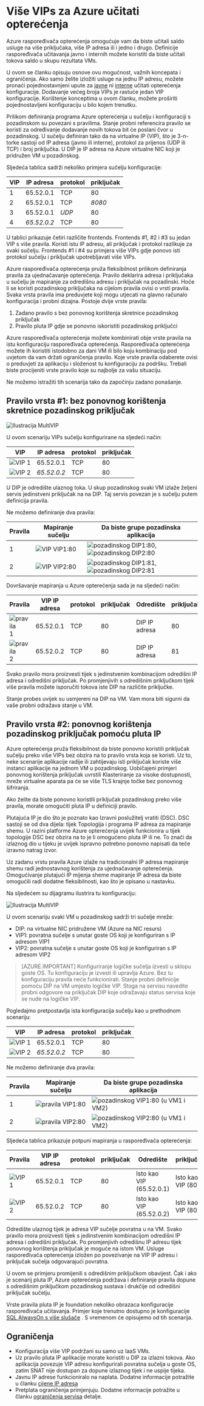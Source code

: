 <properties
   pageTitle="Više VIPs za Azure učitati opterećenja | Microsoft Azure"
   description="Pregled više VIPs na Azure opterećenja"
   services="load-balancer"
   documentationCenter="na"
   authors="chkuhtz"
   manager="narayan"
   editor=""
/>
<tags
   ms.service="load-balancer"
   ms.devlang="na"
   ms.topic="article"
   ms.tgt_pltfrm="na"
   ms.workload="infrastructure-services"
   ms.date="08/11/2016"
   ms.author="chkuhtz"
/>

# <a name="multiple-vips-for-azure-load-balancer"></a>Više VIPs za Azure učitati opterećenja

Azure raspoređivača opterećenja omogućuje vam da biste učitali saldo usluge na više priključaka, više IP adresa ili i jedno i drugo. Definicije raspoređivača učitavanja javno i internih možete koristiti da biste učitali tokova saldo u skupu rezultata VMs.

U ovom se članku opisuju osnove ovu mogućnost, važnih koncepata i ograničenja. Ako samo želite izložiti usluge na jednu IP adresu, možete pronaći pojednostavnjeni upute za [javne](load-balancer-get-started-internet-portal.md) ni [interne](load-balancer-get-started-ilb-arm-portal.md) učitati opterećenja konfiguracije. Dodavanje većeg broja VIPs je rastuće jedan VIP konfiguracije. Korištenje konceptima u ovom članku, možete proširiti pojednostavljeni konfiguraciju u bilo kojem trenutku.

Prilikom definiranja programa Azure opterećenja u sučelju i konfiguraciji s pozadinskom su povezani s pravilima. Stanje probni referencira pravilo se koristi za određivanje dodavanje novih tokova bit će poslani čvor u pozadinskog. U sučelju definiran tako da na virtualne IP (VIP), što je 3-n-torke sastoji od IP adresa (javno ili interne), protokol za prijenos (UDP ili TCP) i broj priključka. U DIP je IP adresa na Azure virtualne NIC koji je pridružen VM u pozadinskog.

Sljedeća tablica sadrži nekoliko primjera sučelju konfiguracije:

| VIP | IP adresa | protokol | priključak |
|-----|------------|----------|------|
|1|65.52.0.1|TCP|80|
|2|65.52.0.1|TCP|_8080_|
|3|65.52.0.1|_UDP_|80|
|4|_65.52.0.2_|TCP|80|

U tablici prikazuje četiri različite frontends. Frontends #1, #2 i #3 su jedan VIP s više pravila. Koristi istu IP adresu, ali priključak i protokol razlikuje za svaki sučelju. Frontends #1 i #4 su primjera više VIPs gdje ponovo isti protokol sučelju i priključak upotrebljavati više VIPs.

Azure raspoređivača opterećenja pruža fleksibilnost prilikom definiranja pravila za ujednačavanje opterećenja. Pravilo deklarira adresa i priključaka u sučelju je mapiranje za odredišnu adresu i priključak na pozadinski. Hoće li se koristi pozadinskog priključaka na cijelom pravila ovisi o vrsti pravila. Svaka vrsta pravila ima preduvjete koji mogu utjecati na glavno računalo konfiguracija i probni dizajna. Postoje dvije vrste pravila:

1. Zadano pravilo s bez ponovnog korištenja skretnice pozadinskog priključak
2. Pravilo pluta IP gdje se ponovno iskoristiti pozadinskog priključci

Azure raspoređivača opterećenja možete kombinirati obje vrste pravila na istu konfiguraciju raspoređivača opterećenja. Raspoređivača opterećenja možete ih koristiti istodobno za dani VM ili bilo koju kombinaciju pod uvjetom da vam držati ograničenja pravilo. Koje vrste pravila odaberete ovisi o preduvjeti za aplikaciju i složenost tu konfiguraciju za podršku. Trebali biste procijeniti vrste pravilo koje su najbolje za vašu situaciju.

Ne možemo istražiti tih scenarija tako da započinju zadano ponašanje.

## <a name="rule-type-1-no-backend-port-reuse"></a>Pravilo vrsta #1: bez ponovnog korištenja skretnice pozadinskog priključak

![Ilustracija MultiVIP](./media/load-balancer-multivip-overview/load-balancer-multivip.png)

U ovom scenariju VIPs sučelju konfigurirane na sljedeći način:

| VIP | IP adresa | protokol | priključak |
|-----|------------|----------|------|
|![VIP](./media/load-balancer-multivip-overview/load-balancer-rule-green.png) 1|65.52.0.1|TCP|80|
|![VIP](./media/load-balancer-multivip-overview/load-balancer-rule-purple.png) 2|*65.52.0.2*|TCP|80|

U DIP je odredište ulaznog toka. U skup pozadinskog svaki VM izlaže željeni servis jedinstveni priključak na na DIP. Taj servis povezan je s sučelju putem definicija pravila.

Ne možemo definiranje dva pravila:

| Pravila | Mapiranje sučelju | Da biste grupe pozadinska aplikacija |
|------|--------------|-----------------|
| 1 | ![VIP](./media/load-balancer-multivip-overview/load-balancer-rule-green.png) VIP1:80 | ![pozadinskog](./media/load-balancer-multivip-overview/load-balancer-rule-green.png) DIP1:80, ![pozadinskog](./media/load-balancer-multivip-overview/load-balancer-rule-green.png) DIP2:80 |
| 2 | ![VIP](./media/load-balancer-multivip-overview/load-balancer-rule-purple.png) VIP2:80 | ![pozadinskog](./media/load-balancer-multivip-overview/load-balancer-rule-purple.png) DIP1:81, ![pozadinskog](./media/load-balancer-multivip-overview/load-balancer-rule-purple.png) DIP2:81 |

Dovršavanje mapiranja u Azure opterećenja sada je na sljedeći način:

| Pravila | VIP IP adresa | protokol | priključak | Odredište | priključak |
|------|----------------|----------|------|-----|------|
|![pravila](./media/load-balancer-multivip-overview/load-balancer-rule-green.png) 1|65.52.0.1|TCP|80|DIP IP adresa|80|
|![pravila](./media/load-balancer-multivip-overview/load-balancer-rule-purple.png) 2|65.52.0.2|TCP|80|DIP IP adresa|81|

Svako pravilo mora proizvesti tijek s jedinstvenim kombinacijom odredišni IP adresa i odredišni priključak. Po promjenjivih s odredišnim priključkom tijek više pravila možete isporučiti tokova iste DIP na različite priključke.

Stanje probes uvijek su usmjereni na DIP na VM. Vam mora biti sigurni da vaše probni odražava stanje u VM.

## <a name="rule-type-2-backend-port-reuse-by-using-floating-ip"></a>Pravilo vrsta #2: ponovnog korištenja pozadinskog priključak pomoću pluta IP

Azure opterećenja pruža fleksibilnost da biste ponovno koristili priključak sučelju preko više VIPs bez obzira na to pravilo vrsta koja se koristi. Uz to, neke scenarije aplikacije radije ili zahtijevaju isti priključak koriste više instanci aplikacije na jednom VM u pozadinskog. Uobičajeni primjeri ponovnog korištenja priključak uvrstili Klasteriranje za visoke dostupnosti, mreže virtualne aparata pa će se više TLS krajnje točke bez ponovnog šifriranja.

Ako želite da biste ponovno koristili priključak pozadinskog preko više pravila, morate omogućiti pluta IP u definiciji pravilo.

Plutajuća IP je dio što je poznato kao Izravni poslužitelj vratiti (DSC). DSC sastoji se od dva dijela: tijek Topologija i programa IP adresa za mapiranje shemu. U razini platforme Azure opterećenja uvijek funkcionira u tijek topologije DSC bez obzira na to je li omogućeno pluta IP ili ne. To znači da izlaznog dio u tijeku je uvijek ispravno potrebno ponovno napisati da teče izravno natrag izvor.

Uz zadanu vrstu pravila Azure izlaže na tradicionalni IP adresa mapiranje shemu radi jednostavnog korištenja za ujednačavanje opterećenja. Omogućivanje plutajući IP mijenja sheme mapiranje IP adresa da biste omogućili radi dodatne fleksibilnosti, kao što je opisano u nastavku.

Na sljedećem su dijagramu ilustrira tu konfiguraciju:

![Ilustracija MultiVIP](./media/load-balancer-multivip-overview/load-balancer-multivip-dsr.png)

U ovom scenariju svaki VM u pozadinskog sadrži tri sučelje mreže:

* DIP: na virtualne NIC pridružene VM (Azure na NIC resurs)
* VIP1: povratna sučelje s unutar goste OS koji je konfiguriran s IP adresom VIP1
* VIP2: povratna sučelje s unutar goste OS koji je konfiguriran s IP adresom VIP2

>[AZURE.IMPORTANT] Konfiguriranje logičke sučelja izvesti u sklopu goste OS. Tu konfiguraciju je izvesti ili upravlja Azure. Bez tu konfiguraciju pravila neće funkcionirati. Stanje probni definicije pomoću DIP na VM umjesto logičke VIP. Stoga na servisu navedite probni odgovore na priključak DIP koje odražavaju status servisa koje se nude na logičke VIP.

Pogledajmo pretpostavlja ista konfiguracija sučelju kao u prethodnom scenariju:

| VIP | IP adresa | protokol | priključak |
|-----|------------|----------|------|
|![VIP](./media/load-balancer-multivip-overview/load-balancer-rule-green.png) 1|65.52.0.1|TCP|80|
|![VIP](./media/load-balancer-multivip-overview/load-balancer-rule-purple.png) 2|*65.52.0.2*|TCP|80|

Ne možemo definiranje dva pravila:

| Pravila | Mapiranje sučelju | Da biste grupe pozadinska aplikacija |
|------|--------------|-----------------|
| 1 | ![pravila](./media/load-balancer-multivip-overview/load-balancer-rule-green.png) VIP1:80 | ![pozadinskog](./media/load-balancer-multivip-overview/load-balancer-rule-green.png) VIP1:80 (u VM1 i VM2) |
| 2 | ![pravila](./media/load-balancer-multivip-overview/load-balancer-rule-purple.png) VIP2:80 | ![pozadinskog](./media/load-balancer-multivip-overview/load-balancer-rule-purple.png) VIP2:80 (u VM1 i VM2) |

Sljedeća tablica prikazuje potpuni mapiranja u raspoređivača opterećenja:

| Pravila | VIP IP adresa | protokol | priključak | Odredište | priključak |
|------|----------------|----------|------|-------------|------|
|![VIP](./media/load-balancer-multivip-overview/load-balancer-rule-green.png) 1|65.52.0.1|TCP|80|Isto kao VIP (65.52.0.1)|Isto kao VIP (80)|
|![VIP](./media/load-balancer-multivip-overview/load-balancer-rule-purple.png) 2|65.52.0.2|TCP|80|Isto kao VIP (65.52.0.2)|Isto kao VIP (80)|

Odredište ulaznog tijek je adresa VIP sučelje povratna u na VM. Svako pravilo mora proizvesti tijek s jedinstvenim kombinacijom odredišni IP adresa i odredišni priključak. Po promjenjivih odredišnu IP adresu tijek ponovnog korištenja priključak je moguće na istom VM. Usluge raspoređivača opterećenja izložen po povezivanje na VIP IP adresu i priključak sučelja odgovarajući povratna.

U ovom se primjeru promijenili s odredišnim priključkom obavijest. Čak i ako je scenarij pluta IP, Azure opterećenja podržava i definiranje pravila dopune s odredišnim priključkom pozadinskog sustava i drukčije od odredišni priključak sučelju.

Vrste pravila pluta IP je foundation nekoliko obrazaca konfiguracije raspoređivača učitavanja. Primjer koje trenutno dostupno je konfiguracije [SQL AlwaysOn s više slušače](../virtual-machines/virtual-machines-windows-portal-sql-ps-alwayson-int-listener.md) . S vremenom će opisujemo od tih scenarija.

## <a name="limitations"></a>Ograničenja

* Konfiguracija više VIP podržani su samo uz IaaS VMs.
* Uz pravilo pluta IP aplikacije morate koristiti u DIP za izlazni tokova. Ako aplikacija povezuje VIP adresu konfigurirali povratna sučelja u goste OS, zatim SNAT nije dostupan za dopune izlaznog tijek i ne uspije tijeka.
* Javnu IP adrese funkcioniralo na naplata. Dodatne informacije potražite u članku [cijene IP adresa](https://azure.microsoft.com/pricing/details/ip-addresses/)
* Pretplata ograničenja primjenjuju. Dodatne informacije potražite u članku [ograničenja servisa](../azure-subscription-service-limits.md#networking-limits) detalje.
